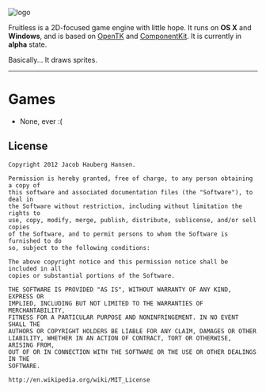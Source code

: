 ![logo](https://raw.github.com/shrt/Fruitless/master/fruitless-logo.png)

Fruitless is a 2D-focused game engine with little hope. It runs on **OS X** and **Windows**, and is based on [OpenTK](http://www.opentk.com/) and [ComponentKit](http://componentk.it). It is currently in **alpha** state.

Basically... It draws sprites.

-----

# Games

 - None, ever :(

## License

    Copyright 2012 Jacob Hauberg Hansen.

    Permission is hereby granted, free of charge, to any person obtaining a copy of
    this software and associated documentation files (the "Software"), to deal in
    the Software without restriction, including without limitation the rights to
    use, copy, modify, merge, publish, distribute, sublicense, and/or sell copies
    of the Software, and to permit persons to whom the Software is furnished to do
    so, subject to the following conditions:

    The above copyright notice and this permission notice shall be included in all
    copies or substantial portions of the Software.

    THE SOFTWARE IS PROVIDED "AS IS", WITHOUT WARRANTY OF ANY KIND, EXPRESS OR
    IMPLIED, INCLUDING BUT NOT LIMITED TO THE WARRANTIES OF MERCHANTABILITY,
    FITNESS FOR A PARTICULAR PURPOSE AND NONINFRINGEMENT. IN NO EVENT SHALL THE
    AUTHORS OR COPYRIGHT HOLDERS BE LIABLE FOR ANY CLAIM, DAMAGES OR OTHER
    LIABILITY, WHETHER IN AN ACTION OF CONTRACT, TORT OR OTHERWISE, ARISING FROM,
    OUT OF OR IN CONNECTION WITH THE SOFTWARE OR THE USE OR OTHER DEALINGS IN THE
    SOFTWARE.

    http://en.wikipedia.org/wiki/MIT_License